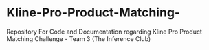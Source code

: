 # Kline-Pro-Product-Matching-
Repository For Code and Documentation regarding Kline Pro Product Matching Challenge - Team 3 (The Inference Club)
